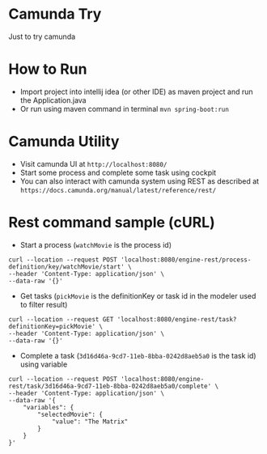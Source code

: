 # Camunda Try
Just to try camunda

# How to Run
- Import project into intellij idea (or other IDE) as maven project and run the Application.java
- Or run using maven command in terminal `mvn spring-boot:run`

# Camunda Utility
- Visit camunda UI at `http://localhost:8080/`
- Start some process and complete some task using cockpit
- You can also interact with camunda system using REST as described at `https://docs.camunda.org/manual/latest/reference/rest/`

# Rest command sample (cURL)
- Start a process (`watchMovie` is the process id)
```cUrl
curl --location --request POST 'localhost:8080/engine-rest/process-definition/key/watchMovie/start' \
--header 'Content-Type: application/json' \
--data-raw '{}'
```

- Get tasks (`pickMovie` is the definitionKey or task id in the modeler used to filter result)
```cUrl
curl --location --request GET 'localhost:8080/engine-rest/task?definitionKey=pickMovie' \
--header 'Content-Type: application/json' \
--data-raw '{}'
```

- Complete a task (`3d16d46a-9cd7-11eb-8bba-0242d8aeb5a0` is the task id) using variable
```cUrl
curl --location --request POST 'localhost:8080/engine-rest/task/3d16d46a-9cd7-11eb-8bba-0242d8aeb5a0/complete' \
--header 'Content-Type: application/json' \
--data-raw '{
    "variables": {
        "selectedMovie": {
            "value": "The Matrix"
        }
    }
}'
```

